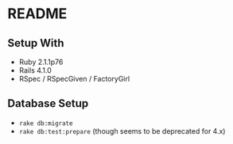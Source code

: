 # README

## Setup With

- Ruby 2.1.1p76
- Rails 4.1.0
- RSpec / RSpecGiven / FactoryGirl

## Database Setup

- `rake db:migrate`
- `rake db:test:prepare` (though seems to be deprecated for 4.x)
